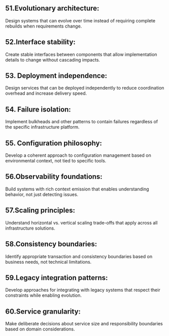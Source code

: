 ## 51.Evolutionary architecture: 
Design systems that can evolve over time instead of requiring complete rebuilds when requirements change.

## 52.Interface stability: 
Create stable interfaces between components that allow implementation details to change without cascading impacts.

## 53. Deployment independence: 
Design services that can be deployed independently to reduce coordination overhead and increase delivery speed.

## 54. Failure isolation: 
Implement bulkheads and other patterns to contain failures regardless of the specific infrastructure platform.

## 55. Configuration philosophy: 
Develop a coherent approach to configuration management based on environmental context, not tied to specific tools.

## 56.Observability foundations: 
Build systems with rich context emission that enables understanding behavior, not just detecting issues.

## 57.Scaling principles: 
Understand horizontal vs. vertical scaling trade-offs that apply across all infrastructure solutions.

## 58.Consistency boundaries: 
Identify appropriate transaction and consistency boundaries based on business needs, not technical limitations.

## 59.Legacy integration patterns: 
Develop approaches for integrating with legacy systems that respect their constraints while enabling evolution.

## 60.Service granularity: 
Make deliberate decisions about service size and responsibility boundaries based on domain considerations.
